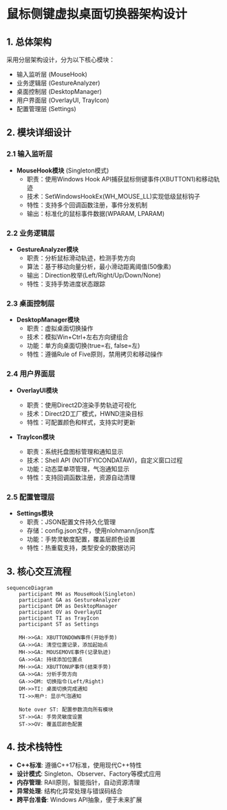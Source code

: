 # 鼠标侧键虚拟桌面切换器架构设计

## 1. 总体架构
采用分层架构设计，分为以下核心模块：
- 输入监听层 (MouseHook)
- 业务逻辑层 (GestureAnalyzer) 
- 桌面控制层 (DesktopManager)
- 用户界面层 (OverlayUI, TrayIcon)
- 配置管理层 (Settings)

## 2. 模块详细设计

### 2.1 输入监听层
- **MouseHook模块** (Singleton模式)
  - 职责：使用Windows Hook API捕获鼠标侧键事件(XBUTTON1)和移动轨迹
  - 技术：SetWindowsHookEx(WH_MOUSE_LL)实现低级鼠标钩子
  - 特性：支持多个回调函数注册，事件分发机制
  - 输出：标准化的鼠标事件数据(WPARAM, LPARAM)

### 2.2 业务逻辑层
- **GestureAnalyzer模块**
  - 职责：分析鼠标滑动轨迹，检测手势方向
  - 算法：基于移动向量分析，最小滑动距离阈值(50像素)
  - 输出：Direction枚举(Left/Right/Up/Down/None)
  - 特性：支持手势进度状态跟踪

### 2.3 桌面控制层
- **DesktopManager模块**
  - 职责：虚拟桌面切换操作
  - 技术：模拟Win+Ctrl+左右方向键组合
  - 功能：单方向桌面切换(true=右, false=左)
  - 特性：遵循Rule of Five原则，禁用拷贝和移动操作

### 2.4 用户界面层
- **OverlayUI模块**
  - 职责：使用Direct2D渲染手势轨迹可视化
  - 技术：Direct2D工厂模式，HWND渲染目标
  - 特性：可配置颜色和样式，支持实时更新

- **TrayIcon模块**
  - 职责：系统托盘图标管理和通知显示
  - 技术：Shell API (NOTIFYICONDATAW)，自定义窗口过程
  - 功能：动态菜单项管理，气泡通知显示
  - 特性：支持回调函数注册，资源自动清理

### 2.5 配置管理层
- **Settings模块**
  - 职责：JSON配置文件持久化管理
  - 存储：config.json文件，使用nlohmann/json库
  - 功能：手势灵敏度配置，覆盖层颜色设置
  - 特性：热重载支持，类型安全的数据访问

## 3. 核心交互流程
```mermaid
sequenceDiagram
    participant MH as MouseHook(Singleton)
    participant GA as GestureAnalyzer
    participant DM as DesktopManager
    participant OV as OverlayUI
    participant TI as TrayIcon
    participant ST as Settings
    
    MH->>GA: XBUTTONDOWN事件(开始手势)
    GA->>GA: 清空位置记录，添加起始点
    MH->>GA: MOUSEMOVE事件(记录轨迹)
    GA->>GA: 持续添加位置点
    MH->>GA: XBUTTONUP事件(结束手势)
    GA->>GA: 分析手势方向
    GA->>DM: 切换指令(Left/Right)
    DM->>TI: 桌面切换完成通知
    TI->>用户: 显示气泡通知
    
    Note over ST: 配置参数流向所有模块
    ST->>GA: 手势灵敏度设置
    ST->>OV: 覆盖层颜色配置
```
## 4. 技术栈特性
- **C++标准**: 遵循C++17标准，使用现代C++特性
- **设计模式**: Singleton、Observer、Factory等模式应用
- **内存管理**: RAII原则，智能指针，自动资源清理
- **异常处理**: 结构化异常处理与错误码结合
- **跨平台准备**: Windows API抽象，便于未来扩展